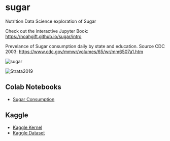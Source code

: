 # sugar
Nutrition Data Science exploration of Sugar

Check out the interactive Jupyter Book: https://noahgift.github.io/sugar/intro


Prevelance of Sugar consumption daily by state and education.  Source CDC 2003:  https://www.cdc.gov/mmwr/volumes/65/wr/mm6507a1.htm

![sugar](https://user-images.githubusercontent.com/58792/45598720-501acf00-b995-11e8-8bda-8f32f7284393.png)

![Strata2019](https://noahgift.com/img/strataconf_svg_logo.svg)

## Colab Notebooks

* [Sugar Consumption](https://colab.research.google.com/drive/17gxkpD6gSvyCNdF8-fmHL8xmGwar6DGa)

## Kaggle 

* [Kaggle Kernel](https://www.kaggle.com/noahgift/sugar-relationships-exploration-cdc-2003)
* [Kaggle Dataset](https://www.kaggle.com/noahgift/sugar-relationships-exploration-cdc-2003/data)
